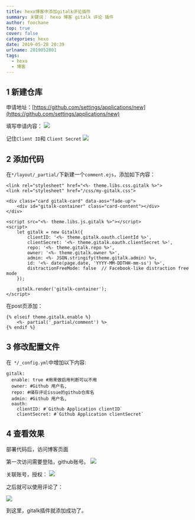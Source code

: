 ```yaml
---
title: hexo博客中添加gitalk评论插件
summary: 关键词： hexo 博客 gitalk 评论 插件
author: foochane
top: true
cover: false
categories: hexo
date: 2019-05-28 20:39
urlname: 2019052801
tags:
  - hexo
  - 博客
---
```



## 1 新建仓库
申请地址：[https://github.com/settings/applications/new](https://github.com/settings/applications/new)


填写申请内容：
![](https://upload-images.jianshu.io/upload_images/7007663-a445131b4936f739.png?imageMogr2/auto-orient/strip%7CimageView2/2/w/1240)


记住`Client ID`和 `Client Secret`
![](https://upload-images.jianshu.io/upload_images/7007663-94578610797f4cfd.png?imageMogr2/auto-orient/strip%7CimageView2/2/w/1240)

## 2 添加代码

在`*/layout/_partial/`下新建一个`comment.ejs`，添加如下内容：
```
<link rel="stylesheet" href="<%- theme.libs.css.gitalk %>">
<link rel="stylesheet" href="/css/my-gitalk.css">

<div class="card gitalk-card" data-aos="fade-up">
    <div id="gitalk-container" class="card-content"></div>
</div>

<script src="<%- theme.libs.js.gitalk %>"></script>
<script>
    let gitalk = new Gitalk({
        clientID: '<%- theme.gitalk.oauth.clientId %>',
        clientSecret: '<%- theme.gitalk.oauth.clientSecret %>',
        repo: '<%- theme.gitalk.repo %>',
        owner: '<%- theme.gitalk.owner %>',
        admin: <%- JSON.stringify(theme.gitalk.admin) %>,
        id: '<%- date(page.date, 'YYYY-MM-DDTHH-mm-ss') %>',
        distractionFreeMode: false  // Facebook-like distraction free mode
    });

    gitalk.render('gitalk-container');
</script>
```


在post页添加：
```
{% elseif theme.gitalk.enable %}
    <%- partial('_partial/comment') %>
{% endif %}
```

## 3 修改配置文件
在` */_config.yml`中增加以下内容:
```
gitalk:
  enable: true #用来做启用判断可以不用
  owner: #Github 用户名,
  repo: #储存评论issue的github仓库名
  admin: #Github 用户名,
  oauth:
    clientID: #`Github Application clientID`
    clientSecret: #`Github Application clientSecret`
```
## 4 查看效果
部署代码后，访问博客页面

第一次访问需要登陆，github账号。
![](https://upload-images.jianshu.io/upload_images/7007663-9c70935f0d4b98a8.png?imageMogr2/auto-orient/strip%7CimageView2/2/w/1240)

关联账号，授权：
![](https://upload-images.jianshu.io/upload_images/7007663-8bd5e8ca8c43a10a.png?imageMogr2/auto-orient/strip%7CimageView2/2/w/1240)


之后就可以使用评论了：

![](https://upload-images.jianshu.io/upload_images/7007663-6754278db2a92ec7.png?imageMogr2/auto-orient/strip%7CimageView2/2/w/1240)

到这里，gitalk插件就添加成功了。

